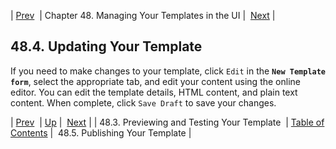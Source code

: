| [Prev](web-ui.templates.preview)  | Chapter 48. Managing Your Templates in the UI |  [Next](web-ui.templates.publish) |

## 48.4. Updating Your Template

If you need to make changes to your template, click `Edit` in the **`New Template form`**, select the appropriate tab, and edit your content using the online editor. You can edit the template details, HTML content, and plain text content. When complete, click `Save Draft` to save your changes.

| [Prev](web-ui.templates.preview)  | [Up](web-ui.templates) |  [Next](web-ui.templates.publish) |
| 48.3. Previewing and Testing Your Template  | [Table of Contents](index) |  48.5. Publishing Your Template |

